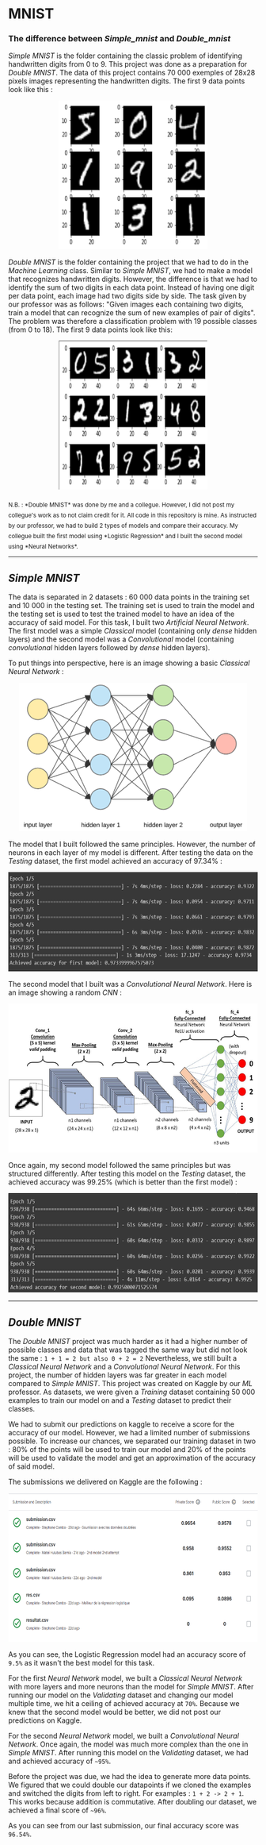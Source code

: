 # MNIST

### The difference between *Simple_mnist* and *Double_mnist*

*Simple MNIST* is the folder containing the classic problem of identifying handwritten digits from 0 to 9. This project was done as a preparation for *Double MNIST*.
The data of this project contains 70 000 exemples of 28x28 pixels images representing the handwritten digits. The first 9 data points look like this : 

<p align="center">
  <img width="300" height="300" src="Simple_mnist/images/data_examples.png">
</p>


*Double MNIST* is the folder containing the project that we had to do in the *Machine Learning* class. Similar to *Simple MNIST*, we had to make a model that recognizes handwritten digits. However, the difference is that we had to identify the sum of two digits in each data point. Instead of having one digit per data point, each image had two digits side by side. The task given by our professor was as follows: "Given images each containing two digits, train a model that can recognize the sum of new examples of pair of digits". The problem was therefore a classification problem with 19 possible classes (from 0 to 18). The first 9 data points look like this:

<p align="center">
  <img width="300" height="300" src="Double_mnist/images/data_examples.png">
</p>

<sub> 
N.B. : *Double MNIST* was done by me and a collegue. However, I did not post my collegue's work as to not claim credit for it. All code in this repository is mine. As instructed by our professor, we had to build 2 types of models and compare their accuracy. My collegue built the first model using *Logistic Regression* and I built the second model using *Neural Networks*. 
</sub>

---

## *Simple MNIST*

The data is separated in 2 datasets : 60 000 data points in the training set and 10 000 in the testing set. The training set is used to train the model and the testing set is used to test the trained model to have an idea of the accuracy of said model. For this task, I built two *Artificial Neural Network*. The first model was a simple *Classical* model (containing only *dense* hidden layers) and the second model was a *Convolutional* model (containing *convolutional* hidden layers followed by *dense* hidden layers).

To put things into perspective, here is an image showing a basic *Classical Neural Network* :

<p align="center">
  <img height="300" src="Simple_mnist/images/classical_neural_network.png">
</p>

The model that I built followed the same principles. However, the number of neurons in each layer of my model is different. After testing the data on the *Testing* dataset, the first model achieved an accuracy of 97.34% : 

<p align="center">
  <img height="200" src="Simple_mnist/images/first_model_accuracy.png">
</p>

The second model that I built was a *Convolutional Neural Network*. Here is an image showing a random *CNN* : 

<p align="center">
  <img height="300" src="Simple_mnist/images/convolutional_neural_network.png">
</p>

Once again, my second model followed the same principles but was structured differently. After testing this model on the *Testing* dataset, the achieved accuracy was 99.25% (which is better than the first model) :

<p align="center">
  <img height="200" src="Simple_mnist/images/second_model_accuracy.png">
</p>

---

## *Double MNIST*

The *Double MNIST* project was much harder as it had a higher number of possible classes and data that was tagged the same way but did not look the same :
` 1 + 1 = 2 but also 0 + 2 = 2 ` 
Nevertheless, we still built a *Classical Neural Network* and a *Convolutional Neural Network*. For this project, the number of hidden layers was far greater in each model compared to *Simple MNIST*. This project was created on Kaggle by our *ML* professor. As datasets, we were given a *Training* dataset containing 50 000 examples to train our model on and a *Testing* dataset to predict their classes. 

We had to submit our predictions on kaggle to receive a score for the accuracy of our model. However, we had a limited number of submissions possible. To increase our chances, we separated our training dataset in two : 80% of the points will be used to train our model and 20% of the points will be used to validate the model and get an approximation of the accuracy of said model. 

The submissions we delivered on Kaggle are the following : 

<p align="center">
  <img height="300" src="Double_mnist/images/submissions.png">
</p>

As you can see, the Logistic Regression model had an accuracy score of `9.5%` as it wasn't the best model for this task.

For the first *Neural Network* model, we built a *Classical Neural Network* with more layers and more neurons than the model for *Simple MNIST*. After running our model on the *Validating* dataset and changing our model multiple time, we hit a ceiling of achieved accuracy at `70%`. Because we knew that the second model would be better, we did not post our predictions on Kaggle.

For the second *Neural Network* model, we built a *Convolutional Neural Network*. Once again, the model was much more complex than the one in *Simple MNIST*. After running this model on the *Validating* dataset, we had and achieved accuracy of `~95%`.

Before the project was due, we had the idea to generate more data points. We figured that we could double our datapoints if we cloned the examples and switched the digits from left to right. For examples : `1 + 2 -> 2 + 1`. This works because addition is commutative. After doubling our dataset, we achieved a final score of `~96%`.

As you can see from our last submission, our final accuracy score was `96.54%`.
